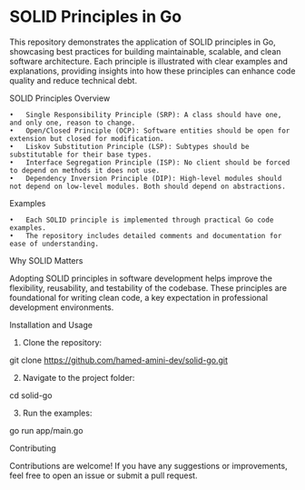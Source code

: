 # SOLID Principles in Go

This repository demonstrates the application of SOLID principles in Go, showcasing best practices for building maintainable, scalable, and clean software architecture. Each principle is illustrated with clear examples and explanations, providing insights into how these principles can enhance code quality and reduce technical debt.

SOLID Principles Overview

    •	Single Responsibility Principle (SRP): A class should have one, and only one, reason to change.
    •	Open/Closed Principle (OCP): Software entities should be open for extension but closed for modification.
    •	Liskov Substitution Principle (LSP): Subtypes should be substitutable for their base types.
    •	Interface Segregation Principle (ISP): No client should be forced to depend on methods it does not use.
    •	Dependency Inversion Principle (DIP): High-level modules should not depend on low-level modules. Both should depend on abstractions.

Examples

    •	Each SOLID principle is implemented through practical Go code examples.
    •	The repository includes detailed comments and documentation for ease of understanding.

Why SOLID Matters

Adopting SOLID principles in software development helps improve the flexibility, reusability, and testability of the codebase. These principles are foundational for writing clean code, a key expectation in professional development environments.

Installation and Usage

1. Clone the repository:

git clone https://github.com/hamed-amini-dev/solid-go.git

2. Navigate to the project folder:

cd solid-go

3. Run the examples:

go run app/main.go

Contributing

Contributions are welcome! If you have any suggestions or improvements, feel free to open an issue or submit a pull request.
